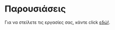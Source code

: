 # Παρουσιάσεις

Για να στείλετε τις εργασίες σας, κάντε click [εδώ!](https://www.dropbox.com/request/mcgHF9mVjM58nwaa9NsO).
